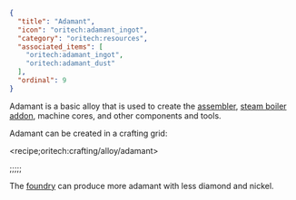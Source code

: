 ```json
{
  "title": "Adamant",
  "icon": "oritech:adamant_ingot",
  "category": "oritech:resources",
  "associated_items": [
    "oritech:adamant_ingot",
    "oritech:adamant_dust"
  ],
  "ordinal": 9
}
```

Adamant is a basic alloy that is used to create the [assembler](^oritech:processing/assembler), [steam boiler addon](^oritech:logistics/steam), machine cores, and other components and tools.

Adamant can be created in a crafting grid:

<recipe;oritech:crafting/alloy/adamant>

;;;;;

The [foundry](^oritech:processing/foundry) can produce more adamant with less diamond and nickel.

